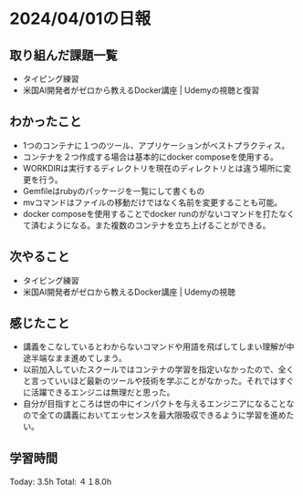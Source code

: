 # 2024/04/01の日報
## 取り組んだ課題一覧
* タイピング練習
* 米国AI開発者がゼロから教えるDocker講座 | Udemyの視聴と復習
## わかったこと
* 1つのコンテナに１つのツール、アプリケーションがベストプラクティス。
* コンテナを２つ作成する場合は基本的にdocker composeを使用する。
* WORKDIRは実行するディレクトリを現在のディレクトリとは違う場所に変更を行う。
* Gemfileはrubyのパッケージを一覧にして書くもの
* mvコマンドはファイルの移動だけではなく名前を変更することも可能。
* docker composeを使用することでdocker runのがないコマンドを打たなくて済むようになる。また複数のコンテナを立ち上げることができる。
## 次やること
* タイピング練習
* 米国AI開発者がゼロから教えるDocker講座 | Udemyの視聴
## 感じたこと
* 講義をこなしているとわからないコマンドや用語を飛ばしてしまい理解が中途半端なまま進めてしまう。
* 以前加入していたスクールではコンテナの学習を指定いなかったので、全くと言っていいほど最新のツールや技術を学ぶことがなかった。それではすぐに活躍できるエンジニは無理だと思った。
* 自分が目指すところは世の中にインパクトを与えるエンジニアになることなので全ての講義においてエッセンスを最大限吸収できるように学習を進めたい。
##  学習時間
Today: 3.5h
Total: ４１8.0h
